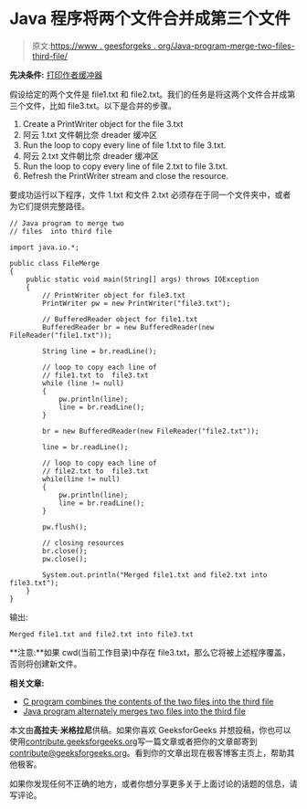 # Java 程序将两个文件合并成第三个文件

> 原文:[https://www . geesforgeks . org/Java-program-merge-two-files-third-file/](https://www.geeksforgeeks.org/java-program-merge-two-files-third-file/)

**先决条件:** [打印作者](https://www.geeksforgeeks.org/java-io-printwriter-class-java-set-1/)[缓冲器](https://www.geeksforgeeks.org/java-io-bufferedreader-class-java/)

假设给定的两个文件是 file1.txt 和 file2.txt。我们的任务是将这两个文件合并成第三个文件，比如 file3.txt。以下是合并的步骤。

1.  Create a PrintWriter object for the file 3.txt
2.  阿云 1.txt 文件朝比奈 dreader 缓冲区
3.  Run the loop to copy every line of file 1.txt to file 3.txt.
4.  阿云 2.txt 文件朝比奈 dreader 缓冲区
5.  Run the loop to copy every line of file 2.txt to file 3.txt.
6.  Refresh the PrintWriter stream and close the resource.

要成功运行以下程序，文件 1.txt 和文件 2.txt 必须存在于同一个文件夹中，或者为它们提供完整路径。

```
// Java program to merge two 
// files  into third file

import java.io.*;

public class FileMerge 
{
    public static void main(String[] args) throws IOException 
    {
        // PrintWriter object for file3.txt
        PrintWriter pw = new PrintWriter("file3.txt");

        // BufferedReader object for file1.txt
        BufferedReader br = new BufferedReader(new FileReader("file1.txt"));

        String line = br.readLine();

        // loop to copy each line of 
        // file1.txt to  file3.txt
        while (line != null)
        {
            pw.println(line);
            line = br.readLine();
        }

        br = new BufferedReader(new FileReader("file2.txt"));

        line = br.readLine();

        // loop to copy each line of 
        // file2.txt to  file3.txt
        while(line != null)
        {
            pw.println(line);
            line = br.readLine();
        }

        pw.flush();

        // closing resources
        br.close();
        pw.close();

        System.out.println("Merged file1.txt and file2.txt into file3.txt");
    }
}
```

输出:

```
Merged file1.txt and file2.txt into file3.txt

```

**注意:**如果 cwd(当前工作目录)中存在 file3.txt，那么它将被上述程序覆盖，否则将创建新文件。

**相关文章:**

*   [C program combines the contents of the two files into the third file](https://www.geeksforgeeks.org/c-program-merge-contents-two-files-third-file/)
*   [Java program alternately merges two files into the third file](https://www.geeksforgeeks.org/java-program-merge-two-files-alternatively-third-file/)

本文由**高拉夫·米格拉尼**供稿。如果你喜欢 GeeksforGeeks 并想投稿，你也可以使用[contribute.geeksforgeeks.org](http://www.contribute.geeksforgeeks.org)写一篇文章或者把你的文章邮寄到 contribute@geeksforgeeks.org。看到你的文章出现在极客博客主页上，帮助其他极客。

如果你发现任何不正确的地方，或者你想分享更多关于上面讨论的话题的信息，请写评论。